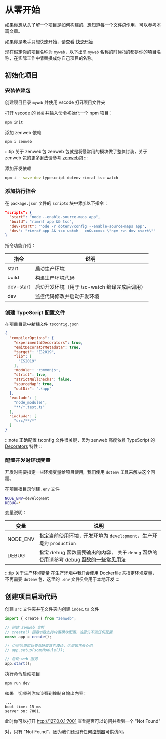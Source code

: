 # 从零开始

如果你想从头了解一个项目是如何构建的，想知道每一个文件的作用，可以参考本篇文章。

如果你是老手只想快速开始，请查看 [快速开始](quick)

现在假定你的项目名称为 `myweb`，以下出现 `myweb` 名称的时候指的都是你的项目名称，在实际工作中请替换成你自己项目的名称。

## 初始化项目

### 安装依赖包

创建项目目录 `myweb` 并使用 vscode 打开项目文件夹

打开 vscode 的 `终端` 并输入命令初始化一个 npm 项目：

```bash
npm init
```

添加 zenweb 依赖

```bash
npm i zenweb
```

:::tip 关于 zenweb 包
zenweb 包就是将最常用的模块做了整体封装，关于 zenweb 包的更多用法请参考 [zenweb包](../modules/zenweb)
:::

添加开发依赖

```bash
npm i --save-dev typescript dotenv rimraf tsc-watch
```

### 添加执行指令

在 `package.json` 文件的 `scripts` 块中添加以下指令：
```json {2-5} title="package.json"
"scripts": {
  "start": "node --enable-source-maps app",
  "build": "rimraf app && tsc",
  "dev-start": "node -r dotenv/config --enable-source-maps app",
  "dev": "rimraf app && tsc-watch --onSuccess \"npm run dev-start\""
}
```

指令功能介绍：

| 指令 | 说明 |
| ----- | ----- |
| start | 启动生产环境 |
| build | 构建生产环境代码 |
| dev-start | 启动开发环境（用于 tsc-watch 编译完成后调用）|
| dev | 监控代码修改并启动开发环境 | 

### 创建 TypeScript 配置文件

在项目目录中新建文件 `tsconfig.json`

```json title="tsconfig.json"
{
  "compilerOptions": {
    "experimentalDecorators": true,
    "emitDecoratorMetadata": true,
    "target": "ES2019",
    "lib": [
      "ES2019"
    ],
    "module": "commonjs",
    "strict": true,
    "strictNullChecks": false,
    "sourceMap": true,
    "outDir": "./app"
  },
  "exclude": [
    "node_modules",
    "**/*.test.ts"
  ],
  "include": [
    "src/**/*"
  ]
}
```

:::note
正确配置 tsconfig 文件很关键，因为 zenweb 高度依赖 TypeScript 的 [Decorators](https://www.typescriptlang.org/docs/handbook/decorators.html) 特性
:::

### 配置开发时环境变量

开发时需要指定一些环境变量给项目使用，我们使用 `dotenv` 工具来解决这个问题。

在项目根目录创建 `.env` 文件

```bash title=".env"
NODE_ENV=development
DEBUG=*
```

变量说明：

| 变量 | 说明 |
| --- | --- |
| NODE_ENV | 指定当前使用环境，开发环境为 `development`，生产环境为 `production` |
| DEBUG | 指定 debug 函数需要输出的内容， 关于 `debug` 函数的使用请参考 [debug 函数的一些常见用法](../guides/debug) |

:::tip 关于生产环境变量
在生产环境中我们会使用 Dockerfile 来指定环境变量，不再需要 `dotenv` 包，这里的 `.env` 文件只会用于本地开发
:::

## 创建项目启动代码

创建 `src` 文件夹并在文件夹内创建 `index.ts` 文件

```ts title="src/index.ts"
import { create } from "zenweb";

// 创建 zenweb 实例
// create() 函数参数支持内置模块配置，这里先不做任何配置
const app = create();

// 中间这里可以安装配置其它模块，这里暂不做介绍
// app.setup(someModule());

// 启动 web 服务
app.start();
```

执行命令启动项目

```bash
npm run dev
```

如果一切顺利你应该看到控制台输出内容：

```
...
boot time: 15 ms
server on: 7001.
```

此时你可以打开 http://127.0.0.1:7001 查看是否可以访问并看到一个 "Not Found"

对，只有 "Not Found"，因为我们还没有任何[控制器](controller)可供访问。
